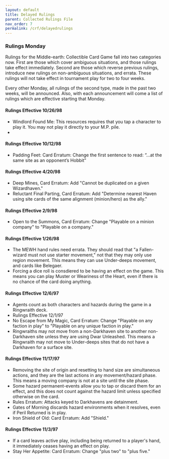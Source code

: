 ```yaml
---
layout: default
title: Delayed Rulings
parent: Collected Rulings File
nav_order: 7
permalink: /crf/delayedrulings
---
```


### Rulings Monday

Rulings for the Middle-earth: Collectible Card Game fall into two categories now. First are those which cover ambiguous situations, and those rulings take effect immediately. Second are those which reverse previous rulings, introduce new rulings on non-ambiguous situations, and errata. These rulings will not take effect in tournament play for two to four weeks.

Every other Monday, all rulings of the second type, made in the past two weeks, will be announced. Also, with each announcement will come a list of rulings which are effective starting that Monday.

#### Rulings Effective 10/26/98

- Windlord Found Me: This resources requires that you tap a character to play it. You may not play it directly to your M.P. pile.
- 
#### Rulings Effective 10/12/98

- Padding Feet: Card Erratum: Change the first sentence to read: “…at the same site as an opponent’s Hobbit”

#### Rulings Effective 4/20/98

- Deep Mines, Card Erratum: Add "Cannot be duplicated on a given Wizardhaven."
- Reluctant Final Parting, Card Erratum: Add "Determine nearest Haven using site cards of the same alignment (minion/hero) as the ally."

#### Rulings Effective 2/9/98

- Open to the Summons, Card Erratum: Change "Playable on a minion company" to "Playable on a company."

#### Rulings Effective 1/26/98

- The MEWH hand rules need errata. They should read that "a Fallen-wizard must not use starter movement," not that they may only use region movement. This means they can use Under-deeps movement, and cards like Belegaer.
- Forcing a dice roll is consdiered to be having an effect on the game. This means you can play Muster or Weariness of the Heart, even if there is no chance of the card doing anything.

#### Rulings Effective 12/6/97

- Agents count as both characters and hazards during the game in a Ringwraith deck.
- Rulings Effective 12/1/97
- No Escape from My Magic, Card Erratum: Change "Playable on any faction in play" to "Playable on any unique faction in play."
- Ringwraiths may not move from a non-Darkhaven site to another non- Darkhaven site unless they are using Dwar Unleashed. This means a Ringwraith may not move to Under-deeps sites that do not have a Darkhaven for a surface site.

#### Rulings Effective 11/17/97

- Removing the site of origin and resetting to hand size are simultaneous actions, and they are the last actions in any movement/hazard phase. This means a moving company is not at a site until the site phase.
- Some hazard permanent-events allow you to tap or discard them for an effect, and this does not count against the hazard limit unless specified otherwise on the card.
- Rules Erratum: Attacks keyed to Darkhavens are detainment.
- Gates of Morning discards hazard environments when it resolves, even if Peril Returned is in play.
- Iron Shield of Old: Card Erratum: Add "Shield."

#### Rulings Effective 11/3/97

- If a card leaves active play, including being returned to a player's hand, it immediately ceases having an effect on play.
- Stay Her Appetite: Card Erratum: Change "plus two" to "plus five."
